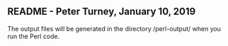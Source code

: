 
README - Peter Turney, January 10, 2019
---------------------------------------

The output files will be generated in the directory /perl-output/
when you run the Perl code.

